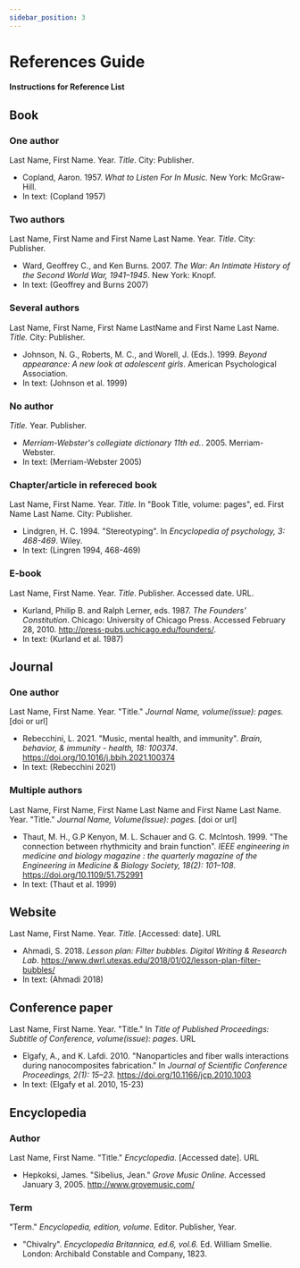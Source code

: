 ```yaml
---
sidebar_position: 3
---
```


# References Guide

#### Instructions for Reference List

## Book

### One author

Last Name, First Name. Year. _Title_. City: Publisher.

- Copland, Aaron. 1957. _What to Listen For In Music._ New York: McGraw-Hill.
- In text: (Copland 1957)

### Two authors

Last Name, First Name and First Name Last Name. Year. _Title_. City: Publisher.

- Ward, Geoffrey C., and Ken Burns. 2007. _The War: An Intimate History of the Second World War, 1941–1945_. New York: Knopf.
- In text: (Geoffrey and Burns 2007)

### Several authors

Last Name, First Name, First Name LastName and First Name Last Name. _Title._ City: Publisher.

- Johnson, N. G., Roberts, M. C., and Worell, J. (Eds.). 1999. _Beyond appearance: A new look at adolescent girls_. American Psychological Association.
- In text: (Johnson et al. 1999)

### No author

_Title._ Year. Publisher.

- _Merriam-Webster's collegiate dictionary 11th ed._. 2005. Merriam-Webster.
- In text: (Merriam-Webster 2005)

### Chapter/article in refereced book

Last Name, First Name. Year. _Title._ In "Book Title, volume: pages", ed. First Name Last Name. City: Publisher.

- Lindgren, H. C. 1994. "Stereotyping". In _Encyclopedia of psychology, 3: 468-469_. Wiley.
- In text: (Lingren 1994, 468-469)

### E-book

Last Name, First Name. Year. _Title_. Publisher. Accessed date. URL.

- Kurland, Philip B. and Ralph Lerner, eds. 1987. _The Founders’ Constitution_. Chicago: University of Chicago Press. Accessed February 28, 2010. http://press-pubs.uchicago.edu/founders/.
- In text: (Kurland et al. 1987)

## Journal

### One author

Last Name, First Name. Year. "Title." _Journal Name, volume(issue): pages._ [doi or url]

- Rebecchini, L. 2021. "Music, mental health, and immunity". _Brain, behavior, & immunity - health, 18: 100374_. https://doi.org/10.1016/j.bbih.2021.100374
- In text: (Rebecchini 2021)

### Multiple authors

Last Name, First Name, First Name Last Name and First Name Last Name. Year. "Title." _Journal Name, Volume(Issue): pages._ [doi or url]

- Thaut, M. H., G.P Kenyon, M. L. Schauer and G. C. McIntosh. 1999. "The connection between rhythmicity and brain function". _IEEE engineering in medicine and biology magazine : the quarterly magazine of the Engineering in Medicine & Biology Society, 18(2): 101–108_. https://doi.org/10.1109/51.752991
- In text: (Thaut et al. 1999)

## Website

Last Name, First Name. Year. _Title._ [Accessed: date]. URL

- Ahmadi, S. 2018. _Lesson plan: Filter bubbles. Digital Writing & Research Lab_. https://www.dwrl.utexas.edu/2018/01/02/lesson-plan-filter-bubbles/
- In text: (Ahmadi 2018)

## Conference paper

Last Name, First Name. Year. "Title." In _Title of Published Proceedings: Subtitle of Conference, volume(issue): pages_. URL

- Elgafy, A., and K. Lafdi. 2010. "Nanoparticles and fiber walls interactions during nanocomposites fabrication." In _Journal of Scientific Conference Proceedings, 2(1): 15–23_. https://doi.org/10.1166/jcp.2010.1003
- In text: (Elgafy et al. 2010, 15-23)

## Encyclopedia

### Author

Last Name, First Name. "Title." _Encyclopedia_. [Accessed date]. URL
- Hepkoksi, James. "Sibelius, Jean." _Grove Music Online._ Accessed January 3, 2005. http://www.grovemusic.com/

### Term

"Term." _Encyclopedia, edition, volume._ Editor. Publisher, Year.
- "Chivalry". _Encyclopedia Britannica, ed.6, vol.6._ Ed. William Smellie. London: Archibald Constable and Company, 1823.